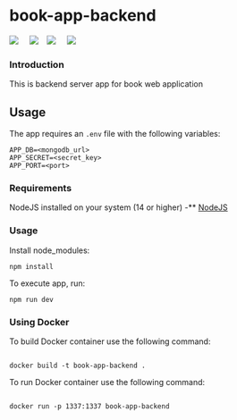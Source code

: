 # book-app-backend

<img src="https://img.icons8.com/fluency/50/000000/node-js.png"/></span>
&nbsp;&nbsp;&nbsp;
<img src="https://img.icons8.com/color/48/000000/javascript--v1.png"
/>&nbsp;&nbsp;&nbsp;
<img src="https://img.icons8.com/color/50/000000/mongodb.png"/></span>
&nbsp;&nbsp;&nbsp;
<img src="https://img.icons8.com/fluency/48/000000/docker.png"/></span>
&nbsp;&nbsp;&nbsp;

### Introduction

This is backend server app for book web application

## Usage

The app requires an `.env` file with the following variables:

```
APP_DB=<mongodb_url>
APP_SECRET=<secret_key>
APP_PORT=<port>
```

### Requirements

NodeJS installed on your system (14 or higher) -\*\* [NodeJS](https://nodejs.org)

### Usage

Install node_modules:

```
npm install
```

To execute app, run:

```
npm run dev

```

### Using Docker

To build Docker container use the following command:

```

docker build -t book-app-backend .

```

To run Docker container use the following command:

```

docker run -p 1337:1337 book-app-backend

```
